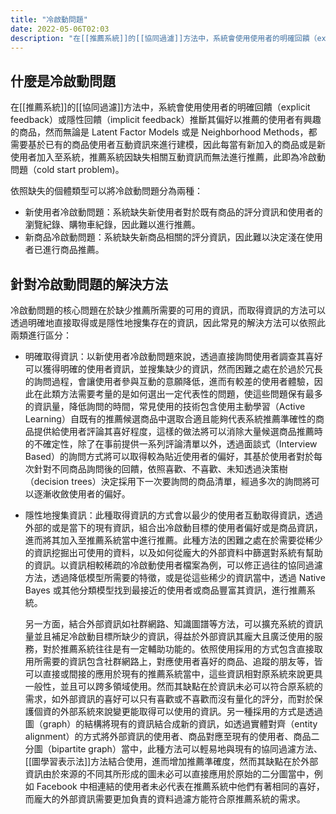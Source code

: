 ```yaml
---
title: "冷啟動問題"
date: 2022-05-06T02:03
description: "在[[推薦系統]]的[[協同過濾]]方法中，系統會使用使用者的明確回饋（explicit feedback）或隱性回饋（implicit feedback）推斷其偏好以推薦的使用者有興趣的商品，然而無論是 Latent Factor Models 或是 Neighborhood Methods，都需要基於已有的商品使用者互動資訊來進行建模，因此每當有新加入的商品或是新使用者加入至系統，推薦系統因缺失相關互動資訊而無法進行推薦，此即為冷啟動問題（cold start problem)..."
---
```

## 什麼是冷啟動問題

在[[推薦系統]]的[[協同過濾]]方法中，系統會使用使用者的明確回饋（explicit feedback）或隱性回饋（implicit feedback）推斷其偏好以推薦的使用者有興趣的商品，然而無論是 Latent Factor Models 或是 Neighborhood Methods，都需要基於已有的商品使用者互動資訊來進行建模，因此每當有新加入的商品或是新使用者加入至系統，推薦系統因缺失相關互動資訊而無法進行推薦，此即為冷啟動問題（cold start problem)。

依照缺失的個體類型可以將冷啟動問題分為兩種：

- 新使用者冷啟動問題：系統缺失新使用者對於既有商品的評分資訊和使用者的瀏覽紀錄、購物車紀錄，因此難以進行推薦。
- 新商品冷啟動問題：系統缺失新商品相關的評分資訊，因此難以決定淺在使用者已進行商品推薦。

## 針對冷啟動問題的解決方法

冷啟動問題的核心問題在於缺少推薦所需要的可用的資訊，而取得資訊的方法可以透過明確地直接取得或是隱性地搜集存在的資訊，因此常見的解決方法可以依照此兩類進行區分：

- 明確取得資訊：以新使用者冷啟動問題來說，透過直接詢問使用者調查其喜好可以獲得明確的使用者資訊，並搜集缺少的資訊，然而困難之處在於過於冗長的詢問過程，會讓使用者參與互動的意願降低，進而有較差的使用者體驗，因此在此類方法需要考量的是如何選出一定代表性的問題，使這些問題保有最多的資訊量，降低詢問的時間，常見使用的技術包含使用主動學習（Active Learning）自既有的推薦候選商品中選取合適且能夠代表系統推薦準確性的商品提供給使用者評論其喜好程度，這樣的做法將可以消除大量候選商品推薦時的不確定性，除了在事前提供一系列評論清單以外，透過面談式（Interview Based）的詢問方式將可以取得較為貼近使用者的偏好，其基於使用者對於每次針對不同商品詢問後的回饋，依照喜歡、不喜歡、未知透過決策樹（decision trees）決定採用下一次要詢問的商品清單，經過多次的詢問將可以逐漸收斂使用者的偏好。

- 隱性地搜集資訊：此種取得資訊的方式會以最少的使用者互動取得資訊，透過外部的或是當下的現有資訊，組合出冷啟動目標的使用者偏好或是商品資訊，進而將其加入至推薦系統當中進行推薦。此種方法的困難之處在於需要從稀少的資訊挖掘出可使用的資料，以及如何從龐大的外部資料中篩選對系統有幫助的資訊。以資訊相較稀疏的冷啟動使用者檔案為例，可以修正過往的協同過濾方法，透過降低模型所需要的特徵，或是從這些稀少的資訊當中，透過 Native Bayes 或其他分類模型找到最接近的使用者或商品豐富其資訊，進行推薦系統。

    另一方面，結合外部資訊如社群網路、知識圖譜等方法，可以擴充系統的資訊量並且補足冷啟動目標所缺少的資訊，得益於外部資訊其龐大且廣泛使用的服務，對於推薦系統往往是有一定輔助功能的。依照使用採用的方式包含直接取用所需要的資訊包含社群網路上，對應使用者喜好的商品、追蹤的朋友等，皆可以直接或間接的應用於現有的推薦系統當中，這些資訊相對原系統來說更具一般性，並且可以跨多領域使用。然而其缺點在於資訊未必可以符合原系統的需求，如外部資訊的喜好可以只有喜歡或不喜歡而沒有量化的評分，而對於保護個資的外部系統來說變更能取得可以使用的資訊。另一種採用的方式是透過圖（graph）的結構將現有的資訊結合成新的資訊，如透過實體對齊（entity alignment）的方式將外部資訊的使用者、商品對應至現有的使用者、商品二分圖（bipartite graph）當中，此種方法可以輕易地與現有的協同過濾方法、[[圖學習表示法]]方法結合使用，進而增加推薦準確度，然而其缺點在於外部資訊由於來源的不同其所形成的圖未必可以直接應用於原始的二分圖當中，例如 Facebook 中相連結的使用者未必代表在推薦系統中他們有著相同的喜好，而龐大的外部資訊需要更加負責的資料過濾方能符合原推薦系統的需求。

